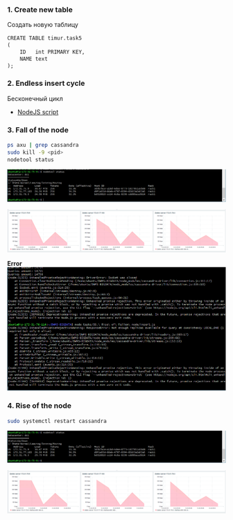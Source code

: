 
### 1. Create new table

Создать новую таблицу

```CQL
CREATE TABLE timur.task5
(
    ID   int PRIMARY KEY,
    NAME text
);
```

### 2. Endless insert cycle
Бесконечный цикл

+ [NodeJS script](insert.js)

### 3. Fall of the node

```bash
ps axu | grep cassandra
sudo kill -9 <pid>
nodetool status
```

![](images/1.png)

![](images/4.png)

 **Error**
![](images/3.png)

### 4. Rise of the node

```bash
sudo systemctl restart cassandra
```

![](images/2.png)

![](images/4.png)



